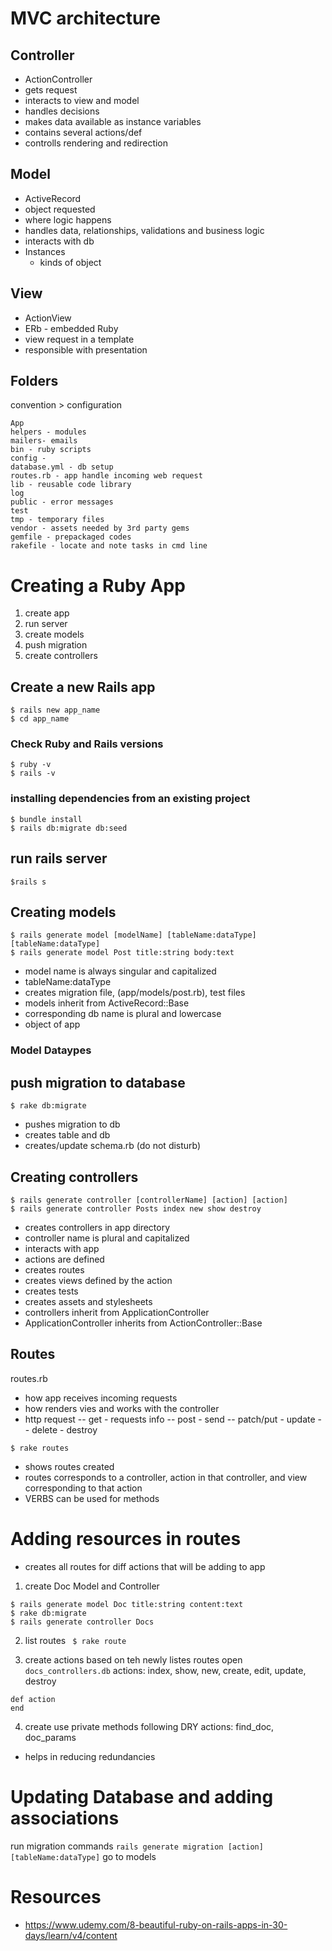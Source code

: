 # MVC architecture

## Controller
- ActionController
- gets request
- interacts to view and model
- handles decisions
- makes data available as instance variables 
- contains several actions/def
- controlls rendering and redirection

## Model
- ActiveRecord
- object requested
- where logic happens
- handles data, relationships, validations and business logic
- interacts with db
- Instances
  - kinds of object

## View
- ActionView
- ERb - embedded Ruby 
- view request in a template
- responsible with presentation

## Folders
convention > configuration
```
App
helpers - modules
mailers- emails
bin - ruby scripts
config - 
database.yml - db setup
routes.rb - app handle incoming web request
lib - reusable code library
log 
public - error messages
test 
tmp - temporary files
vendor - assets needed by 3rd party gems
gemfile - prepackaged codes
rakefile - locate and note tasks in cmd line
```

# Creating a Ruby App
1. create app
2. run server
3. create models
4. push migration
5. create controllers

## Create a new Rails app 
```
$ rails new app_name
$ cd app_name
```

### Check Ruby and Rails versions
```
$ ruby -v
$ rails -v
```

### installing dependencies from an existing project
```
$ bundle install
$ rails db:migrate db:seed
```

## run rails server
```
$rails s
```

## Creating models
```
$ rails generate model [modelName] [tableName:dataType] [tableName:dataType]
$ rails generate model Post title:string body:text
```
- model name is always singular and capitalized
- tableName:dataType
- creates migration file, (app/models/post.rb), test files
- models inherit from ActiveRecord::Base
- corresponding db name is plural and lowercase
- object of app

### Model Dataypes


## push migration to database
```
$ rake db:migrate
```
- pushes migration to db
- creates table and db
- creates/update schema.rb (do not disturb)

## Creating controllers
```
$ rails generate controller [controllerName] [action] [action]
$ rails generate controller Posts index new show destroy
```
- creates controllers in app directory
- controller name is plural and capitalized
- interacts with app
- actions are defined
- creates routes
- creates views defined by the action
- creates tests
- creates assets and stylesheets
- controllers inherit from ApplicationController
- ApplicationController inherits from ActionController::Base

## Routes
routes.rb
- how app receives incoming requests
- how renders vies and works with the controller
- http request
-- get - requests info
-- post - send 
-- patch/put - update
-- delete - destroy
```
$ rake routes
```
- shows routes created
- routes corresponds to a controller, action in that controller, and view corresponding to that action
- VERBS can be used for methods

# Adding resources in routes
- creates all routes for diff actions that will be adding to app
1. create Doc Model and Controller
```
$ rails generate model Doc title:string content:text
$ rake db:migrate
$ rails generate controller Docs
```
2. list routes
` $ rake route`

3. create actions based on teh newly listes routes
open `docs_controllers.db`
actions: index, show, new, create, edit, update, destroy
```
def action
end
```

4. create use private methods following DRY
actions: find_doc, doc_params
- helps in reducing redundancies

# Updating Database and adding associations
run migration commands
`rails generate migration [action] [tableName:dataType]`
go to models


# Resources
- https://www.udemy.com/8-beautiful-ruby-on-rails-apps-in-30-days/learn/v4/content